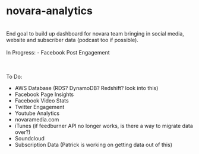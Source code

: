# novara-analytics 
<br />
End goal to build up dashboard for novara team bringing in social media, website and subscriber data (podcast too if possible).<br />
<br />
In Progress:
- Facebook Post Engagement

<br /><br />
To Do: <br />
- AWS Database (RDS? DynamoDB? Redshift? look into this) <br />
- Facebook Page Insights<br />
- Facebook Video Stats<br />
- Twitter Engagement<br />
- Youtube Analytics<br />
- novaramedia.com<br />
- iTunes (if feedburner API no longer works, is there a way to migrate data over?)<br />
- Soundcloud<br />
- Subscription Data (Patrick is working on getting data out of this)<br />
